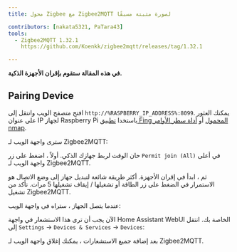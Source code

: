```yaml
---
title: محول Zigbee مع Zigbee2MQTT لصورة مثبتة مسبقًا

contributors: [nakata5321, PaTara43]
tools:
  - Zigbee2MQTT 1.32.1
    https://github.com/Koenkk/zigbee2mqtt/releases/tag/1.32.1

---
```


**في هذه المقالة ستقوم بإقران الأجهزة الذكية.**

<robo-wiki-picture src="home-assistant/zigbee2mqtt.png" />

## Pairing Device

افتح متصفح الويب وانتقل إلى `http://%RASPBERRY_IP_ADDRESS%:8099`. يمكنك العثور على عنوان IP لجهاز Raspberry Pi باستخدا [تطبيق Fing المحمول](https://www.fing.com/products) أو [أداة سطر الأوامر nmap](https://vitux.com/find-devices-connected-to-your-network-with-nmap/).

سترى واجهة الويب لـ Zigbee2MQTT:

<robo-wiki-picture src="home-assistant/z2m-webinterface.jpg" />




حان الوقت لربط جهازك الذكي. 
أولاً ، اضغط على زر `Permit join (All)` في أعلى واجهة الويب لـ Zigbee2MQTT. 

ثم ، ابدأ في إقران الأجهزة. أكثر طريقة شائعة لتبديل جهاز إلى وضع الاتصال هو الاستمرار في الضغط على زر الطاقة أو تشغيلها / إيقاف تشغيلها 5 مرات. تأكد من تشغيل Zigbee2MQTT.

<robo-wiki-picture src="home-assistant/switch-device.gif" />

عندما يتصل الجهاز ، ستراه في واجهة الويب:

<robo-wiki-picture src="home-assistant/device_connected.jpg" />

الآن يجب أن ترى هذا الاستشعار في واجهة Home Assistant WebUI الخاصة بك. انتقل إلى `Settings` -> `Devices & Services` -> `Devices`:

<robo-wiki-picture src="home-assistant/mqtt-devices.jpg" />

بعد إضافة جميع الاستشعارات ، يمكنك إغلاق واجهة الويب لـ Zigbee2MQTT.
